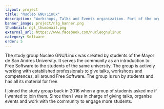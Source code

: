 ```yaml
---
layout: project
title: "Nucleo GNU/Linux"
description: "Workshops, Talks and Events organization. Part of the organization group with a community of 1000+ members."
banner_image: project/nlg_banner.png
thumbnail: ngl_thumbnail.png
external_url: https://www.facebook.com/nucleognulinux
category: Software
order: 5
---
```

The study group Nucleo GNU/Linux was created by students of the Mayor de San Andres University. It serves the community as an introduction to Free Software to the students of the same university. The group is actively working with established professionals to give talks, workshops and competences, all around Free Software. The group is run by students and has all its material for free.

I joined the study group back in 2016 when a group of students asked me if I wanted to join them. Since then I was in charge of giving talks, organise events and work with the community to engage more students.
